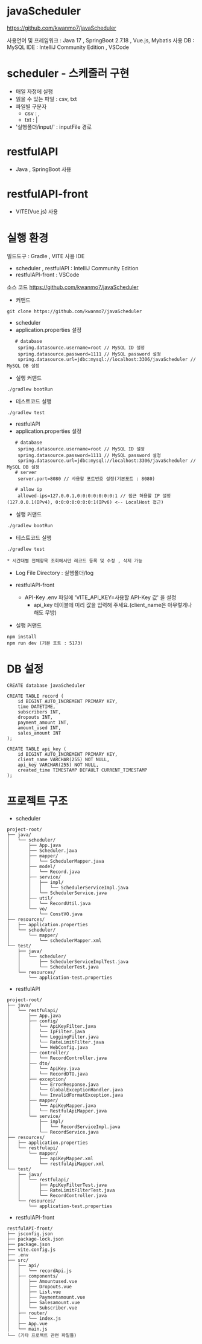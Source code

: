 # javaScheduler

https://github.com/kwanmo7/javaScheduler

사용언어 및 프레임워크 : Java 17 , SpringBoot 2.7.18 , Vue.js, Mybatis
사용 DB : MySQL
IDE : IntelliJ Community Edition , VSCode

# scheduler - 스케줄러 구현
- 매일 자정에 실행
- 읽을 수 있는 파일 : csv, txt
- 파일별 구분자
  - csv : ,
  - txt : |
- '실행폴더/input/' : inputFile 경로

# restfulAPI
- Java , SpringBoot 사용

# restfulAPI-front
- VITE(Vue.js) 사용

# 실행 환경
빌드도구 : Gradle , VITE
사용 IDE
 - scheduler , restfulAPI : IntelliJ Community Edition
 - restfulAPI-front : VSCode

소스 코드
  https://github.com/kwanmo7/javaScheduler
  - 커맨드
```
git clone https://github.com/kwanmo7/javaScheduler
```

- scheduler
 - application.properties 설정
```
   # database
    spring.datasource.username=root // MySQL ID 설정
    spring.datasource.password=1111 // MySQL password 설정
    spring.datasource.url=jdbc:mysql://localhost:3306/javaScheduler // MySQL DB 설정
```
 - 실행 커맨드
```
./gradlew bootRun
```
 - 테스트코드 실행
```
./gradlew test
```


- restfulAPI
 - application.properties 설정
```
   # database
    spring.datasource.username=root // MySQL ID 설정
    spring.datasource.password=1111 // MySQL password 설정
    spring.datasource.url=jdbc:mysql://localhost:3306/javaScheduler // MySQL DB 설정
   # server
    server.port=8080 // 사용할 포트번호 설정(기본포트 : 8080)

   # allow ip
    allowed-ips=127.0.0.1,0:0:0:0:0:0:0:1 // 접근 허용할 IP 설정(127.0.0.1(IPv4), 0:0:0:0:0:0:0:1(IPv6) <-- LocalHost 접근)
```
  - 실행 커맨드
```
./gradlew bootRun
```
  - 테스트코드 실행
```
./gradlew test
```

    * 시간대별 전체항목 조회에서만 레코드 등록 및 수정 , 삭제 가능
  
  - Log File Directory : 실행폴더/log

- restfulAPI-front
  - API-Key
    .env 파일에 'VITE_API_KEY=사용할 API-Key 값' 을 설정
    * api_key 테이블에 미리 값을 입력해 주세요.(client_name은 아무렇게나 해도 무방)
- 실행 커맨드
```
npm install
npm run dev (기본 포트 : 5173)
```
  
# DB 설정
```
CREATE database javaScheduler

CREATE TABLE record (
    id BIGINT AUTO_INCREMENT PRIMARY KEY,
    time DATETIME,
    subscribers INT,
    dropouts INT,
    payment_amount INT,
    amount_used INT,
    sales_amount INT
);

CREATE TABLE api_key (
    id BIGINT AUTO_INCREMENT PRIMARY KEY,
    client_name VARCHAR(255) NOT NULL,
    api_key VARCHAR(255) NOT NULL,
    created_time TIMESTAMP DEFAULT CURRENT_TIMESTAMP
);
```

# 프로젝트 구조

- scheduler
```
project-root/
├── java/
│   └── scheduler/
│       ├── App.java
│       ├── Scheduler.java
│       ├── mapper/
│       │   └── SchedulerMapper.java
│       ├── model/
│       │   └── Record.java
│       ├── service/
│       │   ├── impl/
│       │   │   └── SchedulerServiceImpl.java
│       │   └── SchedulerService.java
│       ├── util/
│       │   └── RecordUtil.java
│       └── vo/
│           └── ConstVO.java
├── resources/
│   ├── application.properties
│   └── scheduler/
│       └── mapper/
│           └── schedulerMapper.xml
└── test/
    ├── java/
    │   └── scheduler/
    │       ├── SchedulerServiceImplTest.java
    │       └── SchedulerTest.java
    └── resources/
        └── application-test.properties
```



- restfulAPI
```
project-root/
├── java/
│   └── restfulapi/
│       ├── App.java
│       ├── config/
│       │   └── ApiKeyFilter.java
│       │   └── IpFilter.java
│       │   └── LoggingFilter.java
│       │   └── RateLimitFilter.java
│       │   └── WebConfig.java
│       ├── controller/
│       │   └── RecordController.java
│       ├── dto/
│       │   └── ApiKey.java
│       │   └── RecordDTO.java
│       ├── exception/
│       │   └── ErrorResponse.java
│       │   └── GlobalExceptionHandler.java
│       │   └── InvalidFormatException.java
│       ├── mapper/
│       │   └── ApiKeyMapper.java
│       │   └── RestfulApiMapper.java
│       └── service/
│           ├── impl/
│           │   └── RecordServiceImpl.java
│           └── RecordService.java
├── resources/
│   ├── application.properties
│   └── restfulapi/
│       └── mapper/
│           ├── apiKeyMapper.xml
│           └── restfulApiMapper.xml
└── test/
    ├── java/
    │   └── restfulapi/
    │       ├── ApiKeyFilterTest.java
    │       ├── RateLimitFilterTest.java
    │       └── RecordController.java
    └── resources/
        └── application-test.properties
```


- restfulAPI-front

```
restfulAPI-front/
├── jsconfig.json
├── package-lock.json
├── package.json
├── vite.config.js
├── .env
├── src/
│   ├── api/
│   │   └── recordApi.js
│   ├── components/
│   │   ├── Amountused.vue
│   │   ├── Dropouts.vue
│   │   ├── List.vue
│   │   ├── Paymentamount.vue
│   │   ├── Salesamount.vue
│   │   └── Subscriber.vue
│   ├── router/
│   │   └── index.js
│   ├── App.vue
│   └── main.js
└── (기타 프로젝트 관련 파일들)
```
